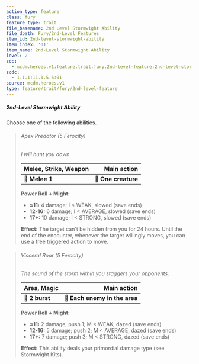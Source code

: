 ```yaml
---
action_type: feature
class: fury
feature_type: trait
file_basename: 2nd Level Stormwight Ability
file_dpath: Fury/2nd-Level Features
item_id: 2nd-level-stormwight-ability
item_index: '01'
item_name: 2nd-Level Stormwight Ability
level: 2
scc:
  - mcdm.heroes.v1:feature.trait.fury.2nd-level-feature:2nd-level-stormwight-ability
scdc:
  - 1.1.1:11.1.5.6:01
source: mcdm.heroes.v1
type: feature/trait/fury/2nd-level-feature
---
```


##### 2nd-Level Stormwight Ability

Choose one of the following abilities.

<!-- -->
> ###### Apex Predator (5 Ferocity)
>
> *I will hunt you down.*
>
> | **Melee, Strike, Weapon** |     **Main action** |
> | ------------------------- | ------------------: |
> | **📏 Melee 1**            | **🎯 One creature** |
>
> **Power Roll + Might:**
>
> - **≤11:** 4 damage; I < WEAK, slowed (save ends)
> - **12-16:** 6 damage; I < AVERAGE, slowed (save ends)
> - **17+:** 10 damage; I < STRONG, slowed (save ends)
>
> **Effect:** The target can't be hidden from you for 24 hours. Until the end of the encounter, whenever the target willingly moves, you can use a free triggered action to move.

<!-- -->
> ###### Visceral Roar (5 Ferocity)
>
> *The sound of the storm within you staggers your opponents.*
>
> | **Area, Magic** |               **Main action** |
> | --------------- | ----------------------------: |
> | **📏 2 burst**  | **🎯 Each enemy in the area** |
>
> **Power Roll + Might:**
>
> - **≤11:** 2 damage; push 1; M < WEAK, dazed (save ends)
> - **12-16:** 5 damage; push 2; M < AVERAGE, dazed (save ends)
> - **17+:** 7 damage; push 3; M < STRONG, dazed (save ends)
>
> **Effect:** This ability deals your primordial damage type (see Stormwight Kits).
